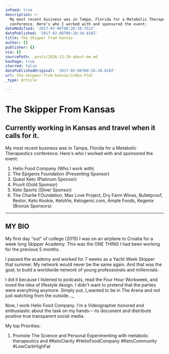 ```yaml
---
inFeed: true
description: >-
  My most recent business was in Tampa, Florida for a Metabolic Therapeutics
  conference. Here’s who I worked with and sponsored the event:
dateModified: '2017-02-06T00:28:30.352Z'
datePublished: '2017-02-06T00:28:30.810Z'
title: The Skipper From Kansas
author: []
publisher: {}
via: {}
sourcePath: _posts/2016-12-20-about-me.md
hasPage: true
starred: false
datePublishedOriginal: '2017-02-06T00:28:30.810Z'
url: the-skipper-from-kansas/index.html
_type: Article

---
```

# The Skipper From Kansas

## Currently working in Kansas and travel when it calls for it. 

My most recent business was in Tampa, Florida for a Metabolic Therapeutics conference. Here's who I worked with and sponsored the event:

1. Helio Food Company (Who I work with) 
2. The Epigenix Foundation (Presenting Sponsor) 
3. Quest Keto (Platinum Sponsor) 
4. Pruvit (Gold Sponsor) 
5. Keto Sports (Silver Sponsor) 
6. The Charlie FOundation, Max Love Project, Dry Farm Wines, Bulletproof, Restor, Keto Kookie, KetoVie, Ketogenic.com, Ample Foods, Kegenix (Bronze Sponsors) 

---

## MY BIO

My first day "out" of college (2015) I was on an airplane to Croatia for a week long Skipper Academy. This was the ONE THING I had been working for the previous 5 months. 

I passed the academy and worked for 7 weeks as a Yacht Week Skipper that summer. My network would never be the same again. And that was the goal; to build a worldwide network of young professionals and millennials. 

I did it because I listened to podcasts, read the Four Hour Workweek, and loved the idea of lifestyle design. I didn't want to pretend that the parties were everything anymore. Simply put, I_wanted to be in The Arena and not just watching from the outside..._

Now, I work Helio Food Company. I'm a Videographer honored and enthusiastic about the task on my hands---to document and distribute positive true transparent social media. 

My top Priorities: 

1. Promote The Science and Personal Experimenting with metabolic therapeutics and \#KetoClarity \#HelioFoodCompany \#KetoCommunity \#LowCarbHighFat